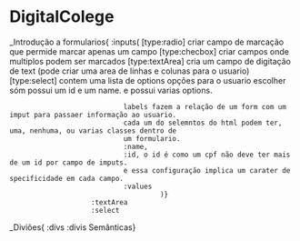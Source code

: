 # DigitalColege

_Introdução a formularios{
                        :inputs(
                                [type:radio] criar campo de marcação que permide marcar apenas um campo
                                [type:checbox] criar campos onde multiplos podem ser marcados
                                [type:textArea] cria um campo de digitação de text (pode criar uma area de linhas e colunas para o usuario)
                                [type:select] contem uma lista de options opções para o usuario escolher sóm possui um id e um name. e possui varias options.

                                labels fazem a relação de um form com um imput para passaer informação ao usuario.
                                cada um do selemntos do html podem ter, uma, nenhuma, ou varias classes dentro de 
                                um formulario.
                                :name, 
                                :id, o id é como um cpf não deve ter mais de um id por campo de imputs. 
                                e essa configuração implica um carater de specificidade em cada campo. 
                                :values
                                         )}
                        :textArea
                        :select
_Diviões{
        :divs
        :divis Semânticas}

            